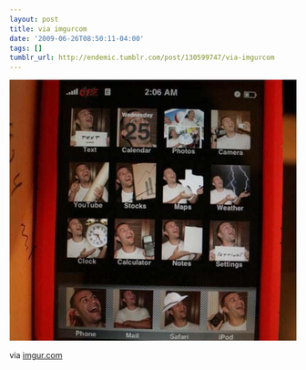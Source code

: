 ```yaml
---
layout: post
title: via imgurcom
date: '2009-06-26T08:50:11-04:00'
tags: []
tumblr_url: http://endemic.tumblr.com/post/130599747/via-imgurcom
---
```

 ![](/tumblr_files/GozJ8yit3p6g3xjzMhuRumYRo1_1280.jpg)  

via [imgur.com](http://imgur.com/OBKyC.jpg)

